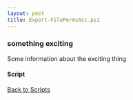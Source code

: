 ```yaml
---
layout: post
title: Export-FilePermsAcc.ps1
---
```


### something exciting

Some information about the exciting thing

#### Script

<script src="https://gist-it.appspot.com/github.com/BanterBoy/scripts-blog/blob/master/PowerShell/scripts/fileManagement/Export-FilePermsAcc.ps1" crossorigin="anonymous"></script>

<a href="/menu/_pages/scripts.html">Back to Scripts</a>
